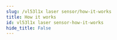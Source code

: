 ```yaml
---
slug: /vl53l1x laser sensor/how-it-works 
title: How it works
id: vl53l1x laser sensor-how-it-works 
hide_title: False
---  
```

